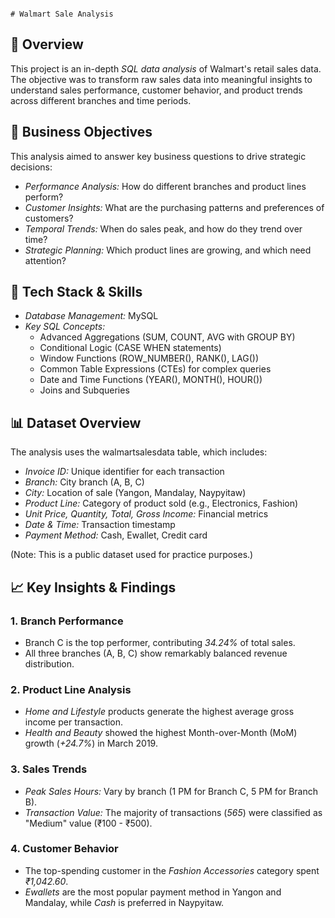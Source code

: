                                                                                      # Walmart Sale Analysis 
## 📖 Overview
This project is an in-depth *SQL data analysis* of Walmart's retail sales data. The objective was to transform raw sales data into meaningful insights to understand sales performance, customer behavior, and product trends across different branches and time periods.

## 🎯 Business Objectives
This analysis aimed to answer key business questions to drive strategic decisions:
- *Performance Analysis:* How do different branches and product lines perform?
- *Customer Insights:* What are the purchasing patterns and preferences of customers?
- *Temporal Trends:* When do sales peak, and how do they trend over time?
- *Strategic Planning:* Which product lines are growing, and which need attention?

## 🔧 Tech Stack & Skills
- *Database Management:* MySQL
- *Key SQL Concepts:*
  - Advanced Aggregations (SUM, COUNT, AVG with GROUP BY)
  - Conditional Logic (CASE WHEN statements)
  - Window Functions (ROW_NUMBER(), RANK(), LAG())
  - Common Table Expressions (CTEs) for complex queries
  - Date and Time Functions (YEAR(), MONTH(), HOUR())
  - Joins and Subqueries

## 📊 Dataset Overview
The analysis uses the walmartsalesdata table, which includes:
- *Invoice ID:* Unique identifier for each transaction
- *Branch:* City branch (A, B, C)
- *City:* Location of sale (Yangon, Mandalay, Naypyitaw)
- *Product Line:* Category of product sold (e.g., Electronics, Fashion)
- *Unit Price, Quantity, Total, Gross Income:* Financial metrics
- *Date & Time:* Transaction timestamp
- *Payment Method:* Cash, Ewallet, Credit card

(Note: This is a public dataset used for practice purposes.)

## 📈 Key Insights & Findings

### 1. Branch Performance
- Branch C is the top performer, contributing *34.24%* of total sales.
- All three branches (A, B, C) show remarkably balanced revenue distribution.

### 2. Product Line Analysis
- *Home and Lifestyle* products generate the highest average gross income per transaction.
- *Health and Beauty* showed the highest Month-over-Month (MoM) growth (*+24.7%*) in March 2019.

### 3. Sales Trends
- *Peak Sales Hours:* Vary by branch (1 PM for Branch C, 5 PM for Branch B).
- *Transaction Value:* The majority of transactions (*565*) were classified as "Medium" value (₹100 - ₹500).

### 4. Customer Behavior
- The top-spending customer in the *Fashion Accessories* category spent *₹1,042.60*.
- *Ewallets* are the most popular payment method in Yangon and Mandalay, while *Cash* is preferred in Naypyitaw.
                                                                                    
